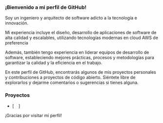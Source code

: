### ¡Bienvenido a mi perfil de GitHub!


Soy un ingeniero y arquitecto de software adicto a la tecnología e innovación. 

Mi experiencia incluye el diseño, desarrollo   de aplicaciones de software de alta calidad y escalables, utilizando tecnologías modernas en cloud AWS de preferencia

Además, también tengo experiencia en liderar equipos de desarrollo de software, estableciendo mejores prácticas, procesos y metodologías para garantizar la calidad y la eficiencia en el trabajo.

En este perfil de GitHub, encontrarás algunos de mis proyectos personales y contribuciones a proyectos de código abierto. Siéntete libre de explorarlos y dejarme comentarios o sugerencias si tienes alguna.


###  Proyectos

* [ ` ` ]




¡Gracias por visitar mi perfil!
